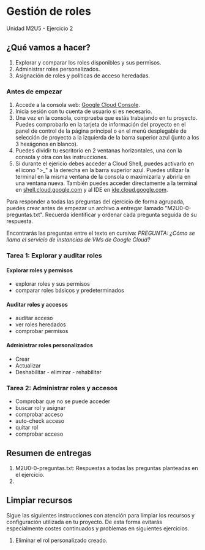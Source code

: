 # Gestión de roles
Unidad M2U5 - Ejercicio 2

## ¿Qué vamos a hacer?
1. Explorar y comparar los roles disponibles y sus permisos.
1. Administrar roles personalizados.
1. Asignación de roles y políticas de acceso heredadas.

### Antes de empezar
1. Accede a la consola web: [Google Cloud Console](https://console.cloud.google.com).
1. Inicia sesión con tu cuenta de usuario si es necesario.
1. Una vez en la consola, comprueba que estás trabajando en tu proyecto. Puedes comprobarlo en la tarjeta de información del proyecto en el panel de control de la página principal o en el menú desplegable de selección de proyecto a la izquierda de la barra superior azul (junto a los 3 hexágonos en blanco).
1. Puedes dividir tu escritorio en 2 ventanas horizontales, una con la consola y otra con las instrucciones.
1. Si durante el ejericio debes acceder a Cloud Shell, puedes activarlo en el icono ">_" a la derecha en la barra superior azul. Puedes utilizar la terminal en la misma ventana de la consola o maximizarla y abrirla en una ventana nueva. También puedes acceder directamente a la terminal en [shell.cloud.google.com](https://shell.cloud.google.com) y al IDE en [ide.cloud.google.com](https://ide.cloud.google.com/).

Para responder a todas las preguntas del ejercicio de forma agrupada, puedes crear antes de empezar un archivo a entregar llamado "M2U0-0-preguntas.txt". Recuerda identificar y ordenar cada pregunta seguida de su respuesta.

Encontrarás las preguntas entre el texto en cursiva: *PREGUNTA: ¿Cómo se llama el servicio de instancias de VMs de Google Cloud?*

### Tarea 1: Explorar y auditar roles

#### Explorar roles y permisos
- explorar roles y sus permisos
- comparar roles básicos y predeterminados

#### Auditar roles y accesos
- auditar acceso
- ver roles heredados
- comprobar permisos

#### Administrar roles personalizados
- Crear
- Actualizar
- Deshabilitar - eliminar - rehabilitar

### Tarea 2: Administrar roles y accesos
- Comprobar que no se puede acceder
- buscar rol y asignar
- comprobar acceso
- auto-check acceso
- quitar rol
- comprobar acceso

## Resumen de entregas
1. M2U0-0-preguntas.txt: Respuestas a todas las preguntas planteadas en el ejercicio.
1. [nombre de archivo]: descripción

## Limpiar recursos
Sigue las siguientes instrucciones con atención para limpiar los recursos y configuración utilizada en tu proyecto. De esta forma evitarás especialmente costes continuados y problemas en siguientes ejercicios.

1. Eliminar el rol personalizado creado.
